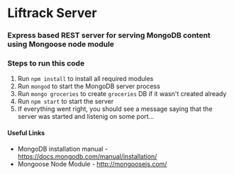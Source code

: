 # Liftrack Server

### Express based REST server for serving MongoDB content using Mongoose node module

### Steps to run this code

1. Run `npm install` to install all required modules
2. Run `mongod` to start the MongoDB server process
3. Run `mongo groceries` to create `groceries` DB if it wasn't created already
4. Run `npm start` to start the server
5. If everything went right, you should see a message saying that the server was started and listenig on some port...

#### Useful Links
* MongoDB installation manual - https://docs.mongodb.com/manual/installation/
* Mongoose Node Module - http://mongoosejs.com/